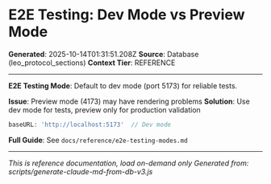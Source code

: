 # E2E Testing: Dev Mode vs Preview Mode

**Generated**: 2025-10-14T01:31:51.208Z
**Source**: Database (leo_protocol_sections)
**Context Tier**: REFERENCE

---

**E2E Testing Mode**: Default to dev mode (port 5173) for reliable tests.

**Issue**: Preview mode (4173) may have rendering problems
**Solution**: Use dev mode for tests, preview only for production validation
```typescript
baseURL: 'http://localhost:5173'  // Dev mode
```

**Full Guide**: See `docs/reference/e2e-testing-modes.md`

---

*This is reference documentation, load on-demand only*
*Generated from: scripts/generate-claude-md-from-db-v3.js*
